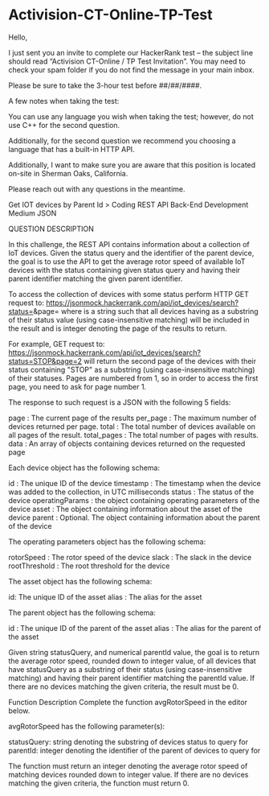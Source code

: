 # Activision-CT-Online-TP-Test

Hello,

I just sent you an invite to complete our HackerRank test – the subject line should read “Activision CT-Online / TP Test Invitation”. You may need to check your spam folder if you do not find the message in your main inbox.

Please be sure to take the 3-hour test before ##/##/####.

A few notes when taking the test: 

You can use any language you wish when taking the test; however, do not use C++ for the second question.

Additionally, for the second question we recommend you choosing a language that has a built-in HTTP API.

Additionally, I want to make sure you are aware that this position is located on-site in Sherman Oaks, California. 

Please reach out with any questions in the meantime.



Get IOT devices by Parent Id > Coding
REST API
Back-End Development
Medium
JSON

QUESTION DESCRIPTION

In this challenge, the REST API contains information about a collection of IoT devices. Given the status query and the identifier of the parent device, the goal is to use the API to get the average rotor speed of available IoT devices with the status containing given status query and having their parent identifier matching the given parent identifier.

To access the collection of devices with some status perform HTTP GET request to:
https://jsonmock.hackerrank.com/api/iot_devices/search?status=<statusQuery>&page=<pageNumber> where <statusQuery> is a string such that all devices having <statusQuery> as a substring of their status value (using case-insensitive matching) will be included in the result and <pageNumber> is integer denoting the page of the results to return.

For example, GET request to:
https://jsonmock.hackerrank.com/api/iot_devices/search?status=STOP&page=2 will return the second page of the devices with their status containing "STOP" as a substring (using case-insensitive matching) of their statuses. Pages are numbered from 1, so in order to access the first page, you need to ask for page number 1.

The response to such request is a JSON with the following 5 fields:

page : The current page of the results
per_page : The maximum number of devices returned per page.
total : The total number of devices available on all pages of the result.
total_pages : The total number of pages with results.
data : An array of objects containing devices returned on the requested page

Each device object has the following schema:

id : The unique ID of the device
timestamp : The timestamp when the device was added to the collection, in UTC milliseconds
status : The status of the device
operatingParams : the object containing operating parameters of the device
asset : The object containing information about the asset of the device
parent : Optional. The object containing information about the parent of the device

The operating parameters object has the following schema:

rotorSpeed : The rotor speed of the device
slack : The slack in the device
rootThreshold : The root threshold for the device

The asset object has the following schema:

id: The unique ID of the asset
alias : The alias for the asset

The parent object has the following schema:

id : The unique ID of the parent of the asset
alias : The alias for the parent of the asset

Given string statusQuery, and numerical parentId value, the goal is to return the average rotor speed, rounded down to integer value, of all devices that have statusQuery as a substring of their status (using case-insensitive matching) and having their parent identifier matching the parentId value. If there are no devices matching the given criteria, the result must be 0.

Function Description
Complete the function avgRotorSpeed in the editor below.

avgRotorSpeed has the following parameter(s):

statusQuery: string denoting the substring of devices status to query for
parentId: integer denoting the identifier of the parent of devices to query for

The function must return an integer denoting the average rotor speed of matching devices rounded down to integer value. If there are no devices matching the given criteria, the function must return 0.
